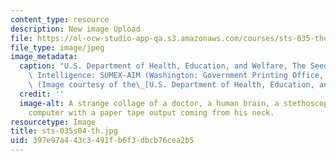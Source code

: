 ```yaml
---
content_type: resource
description: New image Upload
file: https://ol-ocw-studio-app-qa.s3.amazonaws.com/courses/sts-035-the-history-of-computing-spring-2004/397e97a443c3491fb6f3dbcb76cea2b5_sts-035s04-th.jpg
file_type: image/jpeg
image_metadata:
  caption: "U.S. Department of Health, Education, and Welfare, The Seeds of Artificial\
    \ Intelligence: SUMEX-AIM (Washington: Government Printing Office, 1980), p. 6.\
    \ (Image courtesy of the\_[U.S. Department of Health, Education, and Welfare](http://www.hhs.gov/).)"
  credit: ''
  image-alt: A strange collage of a doctor, a human brain, a stethoscope, a old reel-to-reel
    computer with a paper tape output coming from his neck.
resourcetype: Image
title: sts-035s04-th.jpg
uid: 397e97a4-43c3-491f-b6f3-dbcb76cea2b5
---
```

